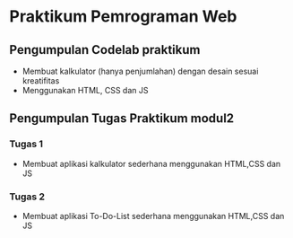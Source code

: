 # Praktikum Pemrograman Web

## Pengumpulan Codelab praktikum
- Membuat kalkulator (hanya penjumlahan) dengan desain sesuai kreatifitas 
- Menggunakan HTML, CSS dan JS

## Pengumpulan Tugas Praktikum modul2
### Tugas 1
- Membuat aplikasi kalkulator sederhana menggunakan HTML,CSS dan JS

### Tugas 2
- Membuat aplikasi To-Do-List sederhana menggunakan  HTML,CSS dan JS
